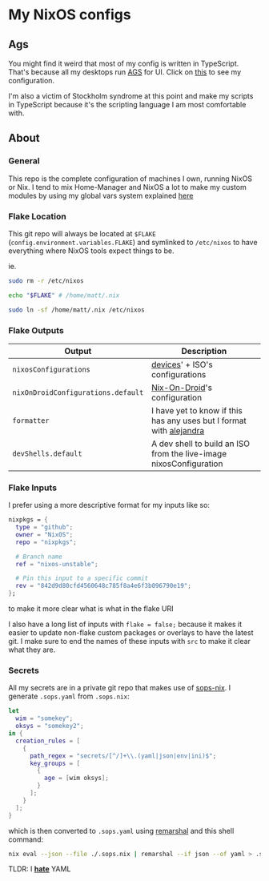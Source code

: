# My NixOS configs

## Ags

You might find it weird that most of my config is written in TypeScript.
That's because all my desktops run
[AGS](https://github.com/Aylur/ags)
for UI. Click on
[this](https://git.nelim.org/matt1432/nixos-configs/src/branch/master/modules/ags)
to see my configuration.

I'm also a victim of Stockholm syndrome at this point and make my scripts
in TypeScript because it's the scripting language I am most comfortable with.

## About

### General

This repo is the complete configuration of machines I own,
running NixOS or Nix. I tend to mix Home-Manager and NixOS
a lot to make my custom modules by using my global vars system
explained
[here](https://git.nelim.org/matt1432/nixos-configs/src/branch/master/devices)

### Flake Location

This git repo will always be located at `$FLAKE` (`config.environment.variables.FLAKE`)
and symlinked to `/etc/nixos` to have everything where NixOS tools
expect things to be.

ie.

```bash
sudo rm -r /etc/nixos

echo "$FLAKE" # /home/matt/.nix

sudo ln -sf /home/matt/.nix /etc/nixos
```

### Flake Outputs

| Output                             | Description |
| ---------------------------------- | ----------- |
| `nixosConfigurations`              | [devices](https://git.nelim.org/matt1432/nixos-configs/src/branch/master/devices)' + ISO's configurations |
| `nixOnDroidConfigurations.default` | [Nix-On-Droid](https://git.nelim.org/matt1432/nixos-configs/src/branch/master/devices/android)'s configuration |
| `formatter`                        | I have yet to know if this has any uses but I format with [alejandra](https://github.com/kamadorueda/alejandra) |
| `devShells.default`                | A dev shell to build an ISO from the live-image nixosConfiguration |

### Flake Inputs

I prefer using a more descriptive format for my inputs like so:

```nix
nixpkgs = {
  type = "github";
  owner = "NixOS";
  repo = "nixpkgs";

  # Branch name
  ref = "nixos-unstable";

  # Pin this input to a specific commit
  rev = "842d9d80cfd4560648c785f8a4e6f3b096790e19";
};
```

to make it more clear what is what in the flake URI

I also have a long list of inputs with `flake = false;` because
it makes it easier to update non-flake custom packages or overlays
to have the latest git. I make sure to end the names of these inputs
with `src` to make it clear what they are.

### Secrets

All my secrets are in a private git repo that makes use of
[sops-nix](https://github.com/Mic92/sops-nix).
I generate `.sops.yaml` from `.sops.nix`:

```nix
let
  wim = "somekey";
  oksys = "somekey2";
in {
  creation_rules = [
    {
      path_regex = "secrets/[^/]+\\.(yaml|json|env|ini)$";
      key_groups = [
        {
          age = [wim oksys];
        }
      ];
    }
  ];
}
```

which is then converted to `.sops.yaml` using
[remarshal](https://github.com/remarshal-project/remarshal)
and this shell command:

```bash
nix eval --json --file ./.sops.nix | remarshal --if json --of yaml > .sops.yaml
```

TLDR: I
**[hate](https://ruudvanasseldonk.com/2023/01/11/the-yaml-document-from-hell)**
YAML
